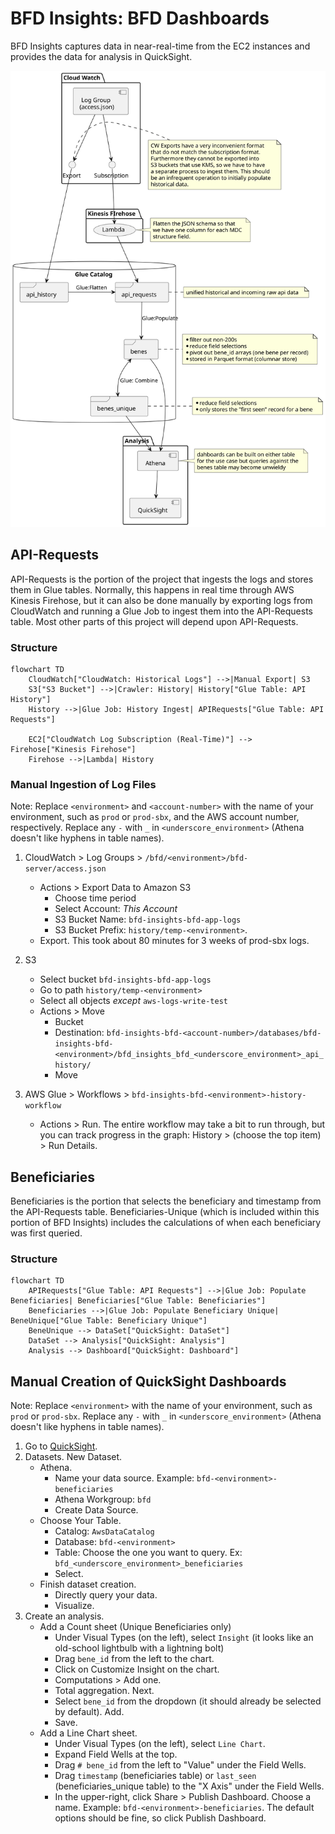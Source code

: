 # BFD Insights: BFD Dashboards

BFD Insights captures data in near-real-time from the EC2 instances and provides the data for
analysis in QuickSight.

![Resource Diagram](docs/unique-bene-workflow-poc.svg)

## API-Requests

API-Requests is the portion of the project that ingests the logs and stores them in Glue tables.
Normally, this happens in real time through AWS Kinesis Firehose, but it can also be done manually
by exporting logs from CloudWatch and running a Glue Job to ingest them into the API-Requests
table. Most other parts of this project will depend upon API-Requests.

### Structure

```mermaid
flowchart TD
    CloudWatch["CloudWatch: Historical Logs"] -->|Manual Export| S3
    S3["S3 Bucket"] -->|Crawler: History| History["Glue Table: API History"]
    History -->|Glue Job: History Ingest| APIRequests["Glue Table: API Requests"]

    EC2["CloudWatch Log Subscription (Real-Time)"] --> Firehose["Kinesis Firehose"]
    Firehose -->|Lambda| History
```

### Manual Ingestion of Log Files

Note: Replace `<environment>` and `<account-number>` with the name of your environment, such as
`prod` or `prod-sbx`, and the AWS account number, respectively. Replace any `-` with `_` in
`<underscore_environment>` (Athena doesn't like hyphens in table names).

1. CloudWatch > Log Groups > `/bfd/<environment>/bfd-server/access.json`
    - Actions > Export Data to Amazon S3
        - Choose time period
        - Select Account: *This Account*
        - S3 Bucket Name: `bfd-insights-bfd-app-logs`
        - S3 Bucket Prefix: `history/temp-<environment>`.
    - Export. This took about 80 minutes for 3 weeks of prod-sbx logs.

2. S3
    - Select bucket `bfd-insights-bfd-app-logs`
    - Go to path `history/temp-<environment>`
    - Select all objects *except* `aws-logs-write-test`
    - Actions > Move
        - Bucket
        - Destination: `bfd-insights-bfd-<account-number>/databases/bfd-insights-bfd-<environment>/bfd_insights_bfd_<underscore_environment>_api_history/`
        - Move

3. AWS Glue > Workflows > `bfd-insights-bfd-<environment>-history-workflow`
    - Actions > Run. The entire workflow may take a bit to run through, but you can track progress in the graph: History > (choose the top item) > Run Details.

## Beneficiaries

Beneficiaries is the portion that selects the beneficiary and timestamp from the API-Requests
table. Beneficiaries-Unique (which is included within this portion of BFD Insights) includes the
calculations of when each beneficiary was first queried.

### Structure

```mermaid
flowchart TD
    APIRequests["Glue Table: API Requests"] -->|Glue Job: Populate Beneficiaries| Beneficiaries["Glue Table: Beneficiaries"]
    Beneficiaries -->|Glue Job: Populate Beneficiary Unique| BeneUnique["Glue Table: Beneficiary Unique"]
    BeneUnique --> DataSet["QuickSight: DataSet"]
    DataSet --> Analysis["QuickSight: Analysis"]
    Analysis --> Dashboard["QuickSight: Dashboard"]
```

## Manual Creation of QuickSight Dashboards

Note: Replace `<environment>` with the name of your environment, such as `prod` or `prod-sbx`.
Replace any `-` with `_` in `<underscore_environment>` (Athena doesn't like hyphens in table
names).

1. Go to [QuickSight](https://us-east-1.quicksight.aws.amazon.com/).
2. Datasets. New Dataset.
    - Athena.
        - Name your data source. Example: `bfd-<environment>-beneficiaries`
        - Athena Workgroup: `bfd`
        - Create Data Source.
    - Choose Your Table.
        - Catalog: `AwsDataCatalog`
        - Database: `bfd-<environment>`
        - Table: Choose the one you want to query. Ex: `bfd_<underscore_environment>_beneficiaries`
        - Select.
    - Finish dataset creation.
        - Directly query your data.
        - Visualize.
3. Create an analysis.
    - Add a Count sheet (Unique Beneficiaries only)
        - Under Visual Types (on the left), select `Insight` (it looks like an old-school lightbulb with a lightning bolt)
        - Drag `bene_id` from the left to the chart.
        - Click on Customize Insight on the chart.
        - Computations > Add one.
        - Total aggregation. Next.
        - Select `bene_id` from the dropdown (it should already be selected by default). Add.
        - Save.
    - Add a Line Chart sheet.
        - Under Visual Types (on the left), select `Line Chart`.
        - Expand Field Wells at the top.
        - Drag `# bene_id` from the left to "Value" under the Field Wells.
        - Drag `timestamp` (beneficiaries table) or `last_seen` (beneficiaries_unique table) to the "X Axis" under the Field Wells.
        - In the upper-right, click Share > Publish Dashboard. Choose a name. Example: `bfd-<environment>-beneficiaries`. The default options should be fine, so click Publish Dashboard.
